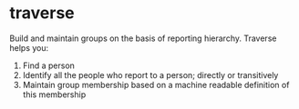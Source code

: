 # traverse

Build and maintain groups on the basis of reporting hierarchy. Traverse helps you:

1. Find a person
1. Identify all the people who report to a person; directly or transitively
1. Maintain group membership based on a machine readable definition of this membership